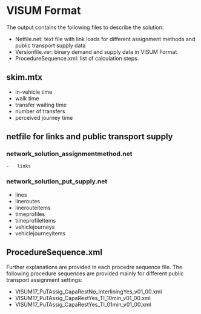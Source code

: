 # VISUM Format
The output contains the following files to describe the solution:
-	Netfile.net: text file with link loads for different assignment methods and public transport supply data 
-	Versionfile.ver: binary demand and supply data in VISUM Format 		
-	ProcedureSequence.xml: list of calculation steps.

## skim.mtx 
-	in-vehicle time
-	walk time	
-	transfer waiting time	
-	number of transfers
-	perceived journey time

## netfile for links and public transport supply
### network_solution_assignmentmethod.net
	-	links
### network_solution_put_supply.net
-	lines
-	lineroutes
-	linerouteitems
-	timeprofiles
-	timeprofileItems
-	vehiclejourneys
-	vehiclejourneyitems

## ProcedureSequence.xml
Further explanations are provided in each procedre sequence file. The following procedure sequences are provided mainly for different public transport assignment settings: 
-	VISUM17_PuTAssig_CapaRestNo_InterliningYes_v01_00.xml
-	VISUM17_PuTAssig_CapaRestYes_TI_10min_v01_00.xml
-	VISUM17_PuTAssig_CapaRestYes_TI_01min_v01_00.xml
